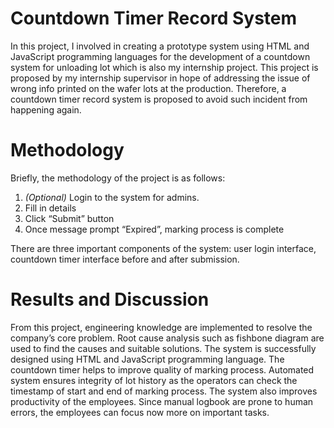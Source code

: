 # Countdown Timer Record System
In this project, I involved in creating a prototype system using HTML and JavaScript programming languages for the development of a countdown system for unloading lot which is also my internship project. This project is proposed by my internship supervisor in hope of addressing the issue of wrong info printed on the wafer lots at the production. Therefore, a countdown timer record system is proposed to avoid such incident from happening again.

# Methodology
Briefly, the methodology of the project is as follows:
1. *(Optional)* Login to the system for admins.
2. Fill in details
3. Click “Submit” button
4. Once message prompt “Expired”, marking process is complete

There are three important components of the system: user login interface, countdown timer interface before and after submission.

# Results and Discussion
From this project, engineering knowledge are implemented to resolve the company’s core problem. Root cause analysis such as fishbone diagram are used to find the causes and suitable solutions. The system is successfully designed using HTML and JavaScript programming language. The countdown timer helps to improve quality of marking process. Automated system ensures integrity of lot history as the operators can check the timestamp of start and end of marking process. The system also improves productivity of the employees. Since manual logbook are prone to human errors, the employees can focus now more on important tasks.
